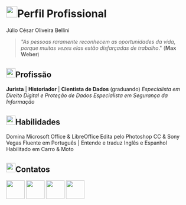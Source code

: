 # <img src="https://cdn-icons-png.flaticon.com/512/261/261762.png" height="30px"/>Perfil Profissional

Júlio César Oliveira Bellini

> *"As pessoas raramente reconhecem as oportunidades da vida, porque muitas vezes elas estão disfarçadas de trabalho*." (**Max Weber**)


##  <img src="https://cdn-icons-png.flaticon.com/128/208/208763.png" height="25px"/>Profissão
**Jurista**		|	**Historiador**		|	**Cientista de Dados** (graduando)
*Especialista em Direito Digital e Proteção de Dados
Especialista em Segurança da Informação*

## <img src="https://cdn-icons-png.flaticon.com/512/3281/3281345.png" height="25px"/>Habilidades
Domina Microsoft Office & LibreOffice
Edita pelo Photoshop CC & Sony Vegas
Fluente em Português | Entende e traduz Inglês e Espanhol
Habilitado em Carro & Moto


## <img src="https://cdn.icon-icons.com/icons2/272/PNG/512/Contacts_30028.png" height="25px"/>Contatos
[<img src="https://i2.wp.com/www.multarte.com.br/wp-content/uploads/2019/03/logo-instagram-png-fundo-transparente.png?fit=696%2C696&ssl=1" height="50px"/>](https://www.instagram.com/fiscal_na_veia/)    [<img src="https://cdn-icons-png.flaticon.com/512/174/174857.png" height="50px"/>](https://www.dio.me/users/juliuscaesar_imperium5)  [<img src="https://play-lh.googleusercontent.com/P3xTS7gQrh0S2e_99KmHVGiVUcvepvj4eFFhqU_y6XFRegRoo1fTZ8r6t1MUsmfRxXNJ" height="50px"/>](https://www.linkedin.com/in/j%C3%BAlio-c%C3%A9sar-oliveira-bellini-269b88a8/) [<img src="https://static-00.iconduck.com/assets.00/github-icon-1024x1024-vu0m1lvh.png" height="50px"/>](https://github.com/JcPPA)
